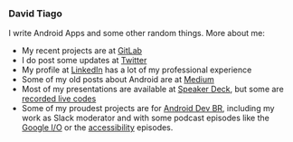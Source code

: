 ### David Tiago

I write Android Apps and some other random things. More about me:

- My recent projects are at [GitLab](https://gitlab.com/davidtiagodev) 
- I do post some updates at [Twitter](https://twitter.com/davidtiagocon)
- My profile at [LinkedIn](https://www.linkedin.com/in/davidtiagoconceicao/) has a lot of my professional experience
- Some of my old posts about Android are at [Medium](https://medium.com/@davidtiagocon)
- Most of my presentations are available at [Speaker Deck](https://speakerdeck.com/davidtcdeveloper), but some are [recorded live codes](https://www.youtube.com/watch?v=gu5blx38yfo&feature=youtu.be)
- Some of my proudest projects are for [Android Dev BR](https://androiddevbr.org/), including my work as Slack moderator and with some podcast episodes like the [Google I/O](https://anchor.fm/androiddevbr/episodes/Android-Dev-BR-Cast-007---Novidades-do-Google-IO-19-ed078d) or the [accessibility](https://anchor.fm/androiddevbr/episodes/Android-Dev-BR-Cast-003---Acessibilidade-ed077o) episodes.
